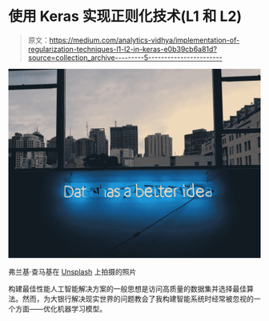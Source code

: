# 使用 Keras 实现正则化技术(L1 和 L2)

> 原文：<https://medium.com/analytics-vidhya/implementation-of-regularization-techniques-l1-l2-in-keras-e0b39cb6a81d?source=collection_archive---------5----------------------->

![](img/0caa3141cefc25befc38b8991ddb998c.png)

弗兰基·查马基在 [Unsplash](https://unsplash.com/s/photos/ai?utm_source=unsplash&utm_medium=referral&utm_content=creditCopyText) 上拍摄的照片

构建最佳性能人工智能解决方案的一般思想是访问高质量的数据集并选择最佳算法。然而，为大银行解决现实世界的问题教会了我构建智能系统时经常被忽视的一个方面——优化机器学习模型。
